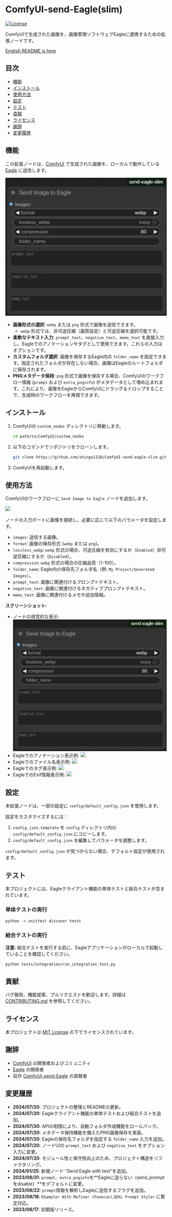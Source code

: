 # ComfyUI-send-Eagle(slim)

[![License](https://img.shields.io/github/license/shingo1228/ComfyUI-send-eagle-slim)](LICENSE)

ComfyUIで生成された画像を、画像管理ソフトウェアEagleに連携するための拡張ノードです。

[English README is here](README.md)

## 目次

- [機能](#機能)
- [インストール](#インストール)
- [使用方法](#使用方法)
- [設定](#設定)
- [テスト](#テスト)
- [貢献](#貢献)
- [ライセンス](#ライセンス)
- [謝辞](#謝辞)
- [変更履歴](#変更履歴)

## 機能

この拡張ノードは、[ComfyUI](https://github.com/comfyanonymous/ComfyUI) で生成された画像を、ローカルで動作している [Eagle](https://en.eagle.cool/) に送信します。

![](misc/sss_node_visual.jpg)

- **画像形式の選択**: `webp` または `png` 形式で画像を送信できます。
  - `webp` 形式では、非可逆圧縮（画質設定）と可逆圧縮を選択可能です。
- **柔軟なテキスト入力**: `prompt_text`、`negative_text`、`memo_text` を直接入力し、Eagleでのアノテーションやタグとして使用できます。これらの入力はオプションです。
- **カスタムフォルダ選択**: 画像を保存するEagle内の `folder_name` を指定できます。指定されたフォルダが存在しない場合、画像はEagleのルートフォルダに保存されます。
- **PNGメタデータ保持**: `png` 形式で画像を保存する場合、ComfyUIのワークフロー情報 (`prompt` および `extra_pnginfo`) がメタデータとして埋め込まれます。これにより、画像をEagleからComfyUIにドラッグ＆ドロップすることで、生成時のワークフローを再現できます。

## インストール

1.  ComfyUIの `custom_nodes` ディレクトリに移動します。
    ```bash
    cd path/to/ComfyUI/custom_nodes
    ```
2.  以下のコマンドでリポジトリをクローンします。
    ```bash
    git clone https://github.com/shingo1228/ComfyUI-send-eagle-slim.git
    ```
3.  ComfyUIを再起動します。

## 使用方法

ComfyUIのワークフローに `Send Image to Eagle` ノードを追加します。

![](misc/workflow.svg)

ノードの入力ポートに画像を接続し、必要に応じて以下のパラメータを設定します。

-   `images`: 送信する画像。
-   `format`: 画像の保存形式 (`webp` または `png`)。
-   `lossless_webp`: `webp` 形式の場合、可逆圧縮を有効にするか（`Enabled`）非可逆圧縮にするか（`Disabled`）。
-   `compression`: `webp` 形式の場合の圧縮品質（1-100）。
-   `folder_name`: Eagle内の保存先フォルダ名（例: `My Project/Generated Images`）。
-   `prompt_text`: 画像に関連付けるプロンプトテキスト。
-   `negative_text`: 画像に関連付けるネガティブプロンプトテキスト。
-   `memo_text`: 画像に関連付けるメモや追加情報。

**スクリーンショット:**

-   ノードの視覚的な表示: ![](misc/sss_node_visual.jpg)
-   Eagleでのアノテーション表示例: ![](misc/sss_annotation.jpg)
-   Eagleでのファイル名表示例: ![](misc/sss_filename.jpg)
-   Eagleでのタグ表示例: ![](misc/sss_tags.jpg)
-   EagleでのExif情報表示例: ![](misc/sss_exif.jpg)

## 設定

本拡張ノードは、一部の設定に `config/default_config.json` を使用します。

設定をカスタマイズするには：

1.  `config.json.template` を `config` ディレクトリ内の `config/default_config.json` にコピーします。
2.  `config/default_config.json` を編集してパラメータを調整します。

`config/default_config.json` が見つからない場合、デフォルト設定が使用されます。

## テスト

本プロジェクトには、Eagleクライアント機能の単体テストと結合テストが含まれています。

### 単体テストの実行

```bash
python -m unittest discover tests
```

### 結合テストの実行

**注意:** 結合テストを実行する前に、Eagleアプリケーションがローカルで起動していることを確認してください。

```bash
python tests/integration/run_integration_test.py
```

## 貢献

バグ報告、機能提案、プルリクエストを歓迎します。詳細は [CONTRIBUTING.md](CONTRIBUTING.md) を参照してください。

## ライセンス

本プロジェクトは [MIT License](LICENSE) の下でライセンスされています。

## 謝辞

-   [ComfyUI](https://github.com/comfyanonymous/ComfyUI) の開発者およびコミュニティ
-   [Eagle](https://en.eagle.cool/) の開発者
-   前作 [ComfyUI-send-Eagle](https://github.com/shingo1228/ComfyUI-send-eagle) の貢献者

## 変更履歴

-   **2024/07/20**: プロジェクトの整理とREADMEの更新。
-   **2024/07/20**: Eagleクライアント機能の単体テストおよび結合テストを追加。
-   **2024/07/20**: APIの制限により、自動フォルダ作成機能をロールバック。
-   **2024/07/20**: メタデータ保持機能を備えたPNG画像保存を実装。
-   **2024/07/20**: Eagleの保存先フォルダを指定する `folder_name` 入力を追加。
-   **2024/07/20**: ノードUIの `prompt_text` および `negative_text` をオプション入力に変更。
-   **2024/07/20**: モジュール性と保守性向上のため、プロジェクト構造をリファクタリング。
-   **2024/01/25**: 新規ノード "Send Eagle with text"を追加。
-   **2023/08/31**: `prompt`、`extra_pnginfo`を**Eagleに送らない（send_promptをdisable）**をデフォルトに変更。
-   **2023/08/22**: `prompt`情報を解析しEagleに送信するフラグを追加。
-   **2023/08/18**: `KSampler With Refiner (Fooocus)`,`SDXL Prompt Styler` に暫定対応。
-   **2023/08/17**: 初期版リリース。